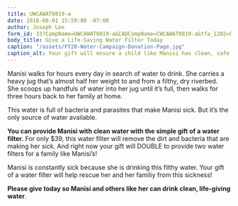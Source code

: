 ```yaml
---
title: UWCAWAT0819-a
date: 2018-08-01 15:59:00 -07:00
author: Joseph Lee
form_id: 33?CampName=UWCAWAT0819-a&CADCampName=CWCAWAT0819-a&tfa_1202=Filter
body_title: Give a Life-Saving Water Filter Today
caption: "/assets/FY20-Water-Campaign-Donation-Page.jpg"
caption_alt: Your gift will ensure a child like Manisi has clean, safe water to drink!
---
```


Manisi walks for hours every day in search of water to drink. She carries a heavy jug that’s almost half her weight to and from a filthy, dry riverbed. She scoops up handfuls of water into her jug until it’s full, then walks for three hours back to her family at home.  

This water is full of bacteria and parasites that make Manisi sick. But it’s the only source of water available.  

**You can provide Manisi with clean water with the simple gift of a water filter.** For only $39, this water filter will remove the dirt and bacteria that are making her sick. And right now your gift will DOUBLE to provide two water filters for a family like Manisi’s! 

Manisi is constantly sick because she is drinking this filthy water. Your gift of a water filter will help rescue her and her familiy from this sickness! 

**Please give today so Manisi and others like her can drink clean, life-giving water**.
